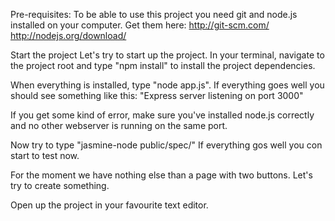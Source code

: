 Pre-requisites:
To be able to use this project you need git and node.js installed on your computer.
Get them here:
	http://git-scm.com/
	http://nodejs.org/download/

Start the project
Let's try to start up the project. In your terminal, navigate to the project root and type "npm install" to install the project dependencies.

When everything is installed, type "node app.js".
If everything goes well you should see something like this:
	"Express server listening on port 3000"

If you get some kind of error, make sure you've installed node.js correctly and no other webserver is running on the same port.

Now try to type "jasmine-node public/spec/"
If everything gos well  you con start to test now. 

For the moment we have nothing else than a page with two buttons. Let's try to create something.

Open up the project in your favourite text editor.